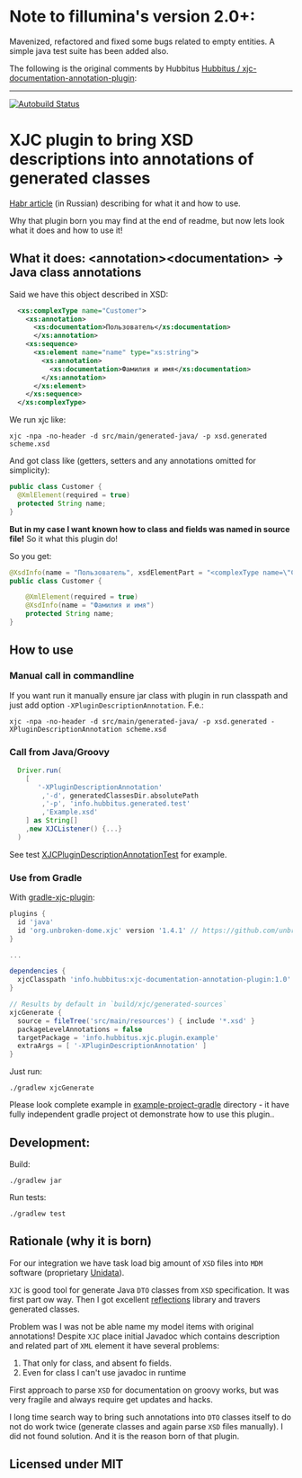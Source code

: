 Note to fillumina's version 2.0+:
=================================

Mavenized, refactored and fixed some bugs related to empty entities. A simple java test suite
has been added also.

The following is the original comments by Hubbitus [Hubbitus /
xjc-documentation-annotation-plugin](https://github.com/Hubbitus/xjc-documentation-annotation-plugin):

-------

[![Autobuild Status](https://travis-ci.org/Hubbitus/xjc-documentation-annotation-plugin.svg?branch=master)](https://travis-ci.org/Hubbitus/xjc-documentation-annotation-plugin)

XJC plugin to bring XSD descriptions into annotations of generated classes
==========================================================================

[Habr article](https://habr.com/en/post/437914/) (in Russian) describing for what it and how to use.


Why that plugin born you may find at the end of readme, but now lets look what it does and how to use it!

## What it does: \<annotation>\<documentation> -> Java class annotations

Said we have this object described in XSD:

```xml
  <xs:complexType name="Customer">
    <xs:annotation>
      <xs:documentation>Пользователь</xs:documentation>
      </xs:annotation>
    <xs:sequence>
      <xs:element name="name" type="xs:string">
        <xs:annotation>
          <xs:documentation>Фамилия и имя</xs:documentation>
        </xs:annotation>
      </xs:element>
    </xs:sequence>
  </xs:complexType>
```

We run xjc like:

    xjc -npa -no-header -d src/main/generated-java/ -p xsd.generated scheme.xsd

And got class like (getters, setters and any annotations omitted for simplicity):

```java
public class Customer {
  @XmlElement(required = true)
  protected String name;
}
```

**But in my case I want known how to class and fields was named in source file!**
So it what this plugin do!

So you get:

```java
@XsdInfo(name = "Пользователь", xsdElementPart = "<complexType name=\"Customer\">\n  <complexContent>\n    <restriction base=\"{http://www.w3.org/2001/XMLSchema}anyType\">\n      <sequence>\n        <element name=\"name\" type=\"{http://www.w3.org/2001/XMLSchema}string\"/>\n      </sequence>\n    </restriction>\n  </complexContent>\n</complexType>")
public class Customer {

    @XmlElement(required = true)
    @XsdInfo(name = "Фамилия и имя")
    protected String name;
}
```

## How to use

### Manual call in commandline
If you want run it manually ensure jar class with plugin in run classpath and just add option `-XPluginDescriptionAnnotation`. F.e.:

    xjc -npa -no-header -d src/main/generated-java/ -p xsd.generated -XPluginDescriptionAnnotation scheme.xsd

### Call from Java/Groovy
```groovy
  Driver.run(
    [
       '-XPluginDescriptionAnnotation'
        ,'-d', generatedClassesDir.absolutePath
        ,'-p', 'info.hubbitus.generated.test'
        ,'Example.xsd'
    ] as String[]
    ,new XJCListener() {...}
  )
```

See test [XJCPluginDescriptionAnnotationTest](src/test/groovy/info/hubbitus/XJCPluginDescriptionAnnotationTest.groovy) for example.

### Use from Gradle

With [gradle-xjc-plugin](https://github.com/unbroken-dome/gradle-xjc-plugin):

```gradle
plugins {
  id 'java'
  id 'org.unbroken-dome.xjc' version '1.4.1' // https://github.com/unbroken-dome/gradle-xjc-plugin
}

...

dependencies {
  xjcClasspath 'info.hubbitus:xjc-documentation-annotation-plugin:1.0'
}

// Results by default in `build/xjc/generated-sources`
xjcGenerate {
  source = fileTree('src/main/resources') { include '*.xsd' }
  packageLevelAnnotations = false
  targetPackage = 'info.hubbitus.xjc.plugin.example'
  extraArgs = [ '-XPluginDescriptionAnnotation' ]
}
```
Just run:

    ./gradlew xjcGenerate

Please look complete example in [example-project-gradle](example-project-gradle) directory - it have fully independent gradle project ot demonstrate how to use this plugin..

## Development:

Build:

    ./gradlew jar

Run tests:

    ./gradlew test

## Rationale (why it is born)
For our integration we have task load big amount of `XSD` files into `MDM` software (proprietary [Unidata](https://unidata-platform.com/)).

`XJC` is good tool for generate Java `DTO` classes from `XSD` specification. It was first part ow way.
Then I got excellent [reflections](https://github.com/ronmamo/reflections) library and travers generated classes.

Problem was I was not be able name my model items with original annotations! Despite `XJC` place initial Javadoc which contains description and related part of `XML` element it have several problems:

1. That only for class, and absent fo fields.
2. Even for class I can't use javadoc in runtime

First approach to parse `XSD` for documentation on groovy works, but was very fragile and always require get updates and hacks.

I long time search way to bring such annotations into `DTO` classes itself to do not do work twice (generate classes and again parse `XSD` files manually).
I did not found solution. And it is the reason born of that plugin.

## Licensed under MIT
